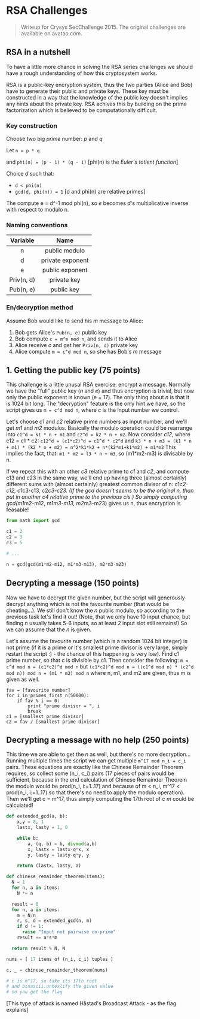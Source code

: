 RSA Challenges
==============

> Writeup for Crysys SecChallenge 2015. The original challenges are available
on avatao.com.

## RSA in a nutshell
To have a little more chance in solving the RSA series challenges we should
have a rough understanding of how this cryptosystem works.

RSA is a public-key encryption system, thus the two parties (Alice and Bob)
have to generate their public and private keys. These key must be constructed
in a way that the knowledge of the public key doesn't implies any hints 
about the private key. RSA achives this by building on the prime
factorization which is believed to be computationally difficult.

### Key construction
Choose two big _prime_ number: *p* and *q*

Let `n = p * q`

and `phi(n) = (p - 1) * (q - 1)`  [phi(n) is the *Euler's totient function*]

Choice *d* such that:
 - `d < phi(n)`
 - `gcd(d, phi(n)) = 1`    [d and phi(n) are relative primes]

The compute e = d^-1 mod phi(n), so *e* becomes *d*'s multiplicative inverse
with respect to modulo n.

### Naming conventions
|  Variable  |       Name       |
|:----------:|:----------------:|
|      n     |   public modulo  |
|      d     | private exponent |
|      e     |  public exponent |
| Priv(n, d) |    private key   |
|  Pub(n, e) |    public key    |

### En/decryption method
Assume Bob would like to send his *m* message to Alice:
 1. Bob gets Alice's `Pub(n, e)` public key
 2. Bob compute `c = m^e mod n`, and sends it to Alice
 3. Alice receive *c* and get her `Priv(n, d)` private key
 4. Alice compute `m = c^d mod n`, so she has Bob's *m* message

## 1. Getting the public key (75 points)
This challenge is a little unusal RSA exercise: encrypt a message. Normally 
we have the "full" public key (*n* and *e*) and thus encryption is trivial, but
now only the public exponent is known (e = 17). The only thing about *n* is
that it is 1024 bit long. The "decryption" feature is the only hint we have, so
the script gives us `m = c^d mod n`, where *c* is the input number we control.

Let's choose *c1* and *c2* relative prime numbers as input number, and we'll
get *m1* and *m2* modulos. Basically the modulo operation could be rearrange
into `c1^d = k1 * n + m1` and `c2^d = k2 * n + m2`. Now consider *c12*, where
c12 = c1 * c2: `c12^d = (c1*c2)^d = c1^d * c2^d` and 
`k3 * n + m3 = (k1 * n + m1) * (k2 * n + m2) = n^2*k1*k2 + n*(k2*m1+k1*m2) + m1*m2`
This implies the fact, that: `m1 * m2 = l3 * n + m3`, so (m1*m2-m3) is
divisable by n.

If we repeat this with an other *c3* relative prime to *c1* and *c2*, and
compute c13 and c23 in the same way, we'll end up having three (almost certainly)
different sums with (almost certainly) greatest common divisor of n: c1*c2-c12,
c1*c3-c13, c2*c3-c23. (If the gcd doesn't seems to be the _original_ n, than
put in another *c4* relative prime to the previous *ci*s.)
So simply computing gcd(m1*m2-m12, m1*m3-m13, m2*m3-m23) gives us n, thus
encryption is feasable!

```python
from math import gcd

c1 = 2
c2 = 3
c3 = 5

# ...

n = gcd(gcd(m1*m2-m12, m1*m3-m13), m2*m3-m23)
```

## Decrypting a message (150 points)
Now we have to decrypt the given number, but the script will generously decrypt
anything which is not the favourite number (that would be cheating...).
We still don't know the *n* public modulo, so according to the previous task
let's find it out! (Note, that we only have 10 input chance, but finding *n*
usually takes 5-6 inputs, so at least 2 input slot still remains!) So we can 
assume that the *n* is given.

Let's assume the favourite number (which is a random 1024 bit integer) is not
prime (if it is a prime or it's smallest prime divisor is very large, simply 
restart the script :) - the chance of this happening is very low). Find c1
prime number, so that c is divisible by c1.
Then consider the following: `m = c^d mod n = (c1*c2)^d mod n` but 
`(c1*c2)^d mod n = ((c1^d mod n) * (c2^d mod n)) mod n = (m1 * m2) mod n` where
n, m1, and m2 are given, thus m is given as well.

```sage
fav = [favourite number]
for i in primes_first_n(50000):
    if fav % i == 0:
        print "prime divisor = ", i
        break
c1 = [smallest prime divisor]
c2 = fav / [smallest prime divisor]
```

## Decrypting a message with no help (250 points)
This time we are able to get the *n* as well, but there's no more decryption...
Running multiple times the script we can get multiple `m^17 mod n_i = c_i`
pairs. These equations are exactly like the Chinese Remainder Theorem requires,
so collect some (n_i, c_i) pairs (17 pieces of pairs would be sufficient, 
because in the end calculation of Chinese Remainder Theorem the modulo would be
prod(n_i, i:=1..17) and because of m < n_i, m^17 < prod(n_i, i:=1..17) so that
there's no need to apply the modulo operation). Then we'll get c = m^17, thus
simply computing the 17th root of *c* *m* could be calculated!

```python
def extended_gcd(a, b):
    x,y = 0, 1
    lastx, lasty = 1, 0

    while b:
        a, (q, b) = b, divmod(a,b)
        x, lastx = lastx-q*x, x
        y, lasty = lasty-q*y, y

    return (lastx, lasty, a)

def chinese_remainder_theorem(items):
  N = 1
  for n, a in items:
    N *= n

  result = 0
  for n, a in items:
    m = N/n
    r, s, d = extended_gcd(n, m)
    if d != 1:
      raise "Input not pairwise co-prime"
    result += a*s*m

  return result % N, N

nums = [ 17 items of (n_i, c_i) tuples ]

c, _ = chinese_remainder_theorem(nums)

# c is m^17, so take its 17th root
# and binascii.unhexlify the given value
# so you get the flag
```

[This type of attack is named Håstad's Broadcast Attack - as the flag explains]